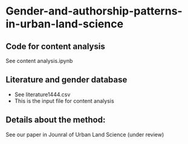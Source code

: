 # Gender-and-authorship-patterns-in-urban-land-science

## Code for content analysis
See content analysis.ipynb

## Literature and gender database
- See literature1444.csv
- This is the input file for content analysis

## Details about the method:
See our paper in Jounral of Urban Land Science (under review)


